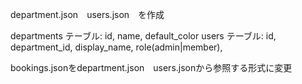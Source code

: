 department.json　users.json　を作成

departments テーブル: id, name, default_color
users テーブル: id, department_id, display_name, role(admin|member),

bookings.jsonをdepartment.json　users.jsonから参照する形式に変更